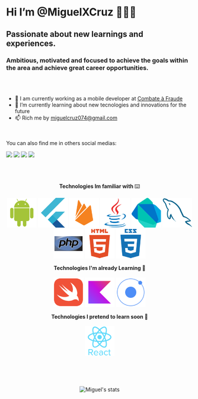 

<!---
MiguelXCruz/MiguelXCruz is a ✨ special ✨ repository because its `README.md` (this file) appears on your GitHub profile.
You can click the Preview link to take a look at your changes.
--->



<h1>Hi I’m <strong> @MiguelXCruz </strong> 👋👨‍💻</h1>
<h2>Passionate about new learnings and experiences.</h2>
<h3>Ambitious, motivated and focused to achieve the goals within the area and achieve great career opportunities.</h3>
<br>
<br>

- 🔭 I am currently working as a mobile developer at [Combate à Fraude](https://github.com/combateafraude)
- 🌱 I’m currently learning about new tecnologies and innovations for the future
- 📫 Rich me by miguelcruz074@gmail.com

<br>
<p> You can also find me in others social medias:</p>

[<img src="https://img.shields.io/badge/twitter-%231DA1F2.svg?&style=for-the-badge&logo=twitter&logoColor=white" />](https://twitter.com/xc_miguel_) 
[<img src="https://img.shields.io/badge/linkedin-%230077B5.svg?&style=for-the-badge&logo=linkedin&logoColor=white" />](https://www.linkedin.com/in/miguelxcruzdevjunior/)
[<img src = "https://img.shields.io/badge/instagram-%23E4405F.svg?&style=for-the-badge&logo=instagram&logoColor=white">](https://www.instagram.com/miguel_x_cruz/) 
[<img src = "https://img.shields.io/badge/facebook-%231877F2.svg?&style=for-the-badge&logo=facebook&logoColor=white">](https://www.facebook.com/profile.php?id=100010016655412)

<p align="center">
  <br>
  <br>
  <br>
  <strong> Technologies Im familiar with </strong> ⌨️
  
  <br>
  <br>
  
  <img src="https://github.com/devicons/devicon/blob/master/icons/android/android-original.svg" alt="android_native" width="80" height="80"/>
  <img src="https://github.com/devicons/devicon/blob/master/icons/flutter/flutter-original.svg" alt="Flutter" width="80" height="80"/>   
  <img src="https://github.com/devicons/devicon/blob/master/icons/firebase/firebase-plain.svg" alt="firebase" width="80" height="80"/>
  <img src="https://github.com/devicons/devicon/blob/master/icons/java/java-original.svg" alt="java" width="80" height="80"/>
  <img src="https://github.com/devicons/devicon/blob/master/icons/dart/dart-original.svg" alt="Dart" width="80" height="80"/>   
  <img src="https://github.com/devicons/devicon/blob/master/icons/mysql/mysql-original.svg" alt="mysql" width="80" height="80"/>
  <img src="https://github.com/devicons/devicon/blob/master/icons/php/php-original.svg" alt="php" width="80" height="80"/>
  <img src="https://github.com/devicons/devicon/blob/master/icons/html5/html5-plain-wordmark.svg" alt="html5" width="80" height="80"/>
  <img src="https://github.com/devicons/devicon/blob/master/icons/css3/css3-plain-wordmark.svg" alt="css3" width="80" height="80"/>
  
  <br>
 </p>
 <p align="center">
  <strong> Technologies I'm already Learning </strong>📖
  
  <br>
  <br>
    <img src="https://github.com/devicons/devicon/blob/master/icons/swift/swift-original.svg" alt="swift" width="80" height="80"/>
    <img src="https://github.com/devicons/devicon/blob/master/icons/kotlin/kotlin-original.svg" alt="Kotlin" width="80" height="80"/> 
    <img src="https://github.com/devicons/devicon/blob/master/icons/ionic/ionic-original.svg" alt="Ionic" width="80" height="80"/>   
  <br>
  </p>
  
  <p align="center">
  <strong> Technologies I pretend to learn soon </strong> 🔎
  
  <br>
  <br>
    <img src="https://github.com/devicons/devicon/blob/master/icons/react/react-original-wordmark.svg" alt="ReactNative" width="80" height="80"/>
 <br>
 </p>
 
 <p align="center">
  <br>
  <br>
  <br>
    <p align="center">
      <span>
        <img src="https://github-readme-stats.vercel.app/api?username=MiguelXCruz" alt="Miguel's stats" height=180 />
      </span>      
   </p>
  </p>
  <br>
  <br>
    
<br>
